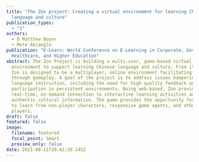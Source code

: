 ```yaml
---
title: "The Zon project: Creating a virtual environment for learning Chinese
  language and culture"
publication_types:
  - "1"
authors:
  - D Matthew Boyer
  - Mete Akcaoglu
publication: "E-Learn: World Conference on E-Learning in Corporate, Government,
  Healthcare, and Higher Education"
abstract: The Zon Project is building a multi-user, game-based virtual
  environment to support learning Chinese language and culture. From its core,
  Zon is designed to be a multiplayer, online environment facilitating learning
  through gameplay. A goal of the project is to address issues hampering foreign
  language instruction, including the need for high quality feedback and
  participation in persistent environments. Being web-based, Zon provides
  real-time, on-demand connection to interactive learning activities and
  authentic cultural information. The game provides the opportunity for players
  to learn from non-player characters, responsive game agents, and other
  players.
draft: false
featured: false
image:
  filename: featured
  focal_point: Smart
  preview_only: false
date: 2021-08-11T20:42:39.145Z
---
```

